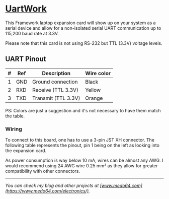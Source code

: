 [UartWork](https://medo64.com/uartwork/)
========================================

This Framework laptop expansion card will show up on your system as a serial
device and allow for a non-isolated serial UART communication up to 115,200
baud rate at 3.3V.

Please note that this card is not using RS-232 but TTL (3.3V) voltage levels.


## UART Pinout

| # | Ref | Description                     | Wire color |
|--:|-----|---------------------------------|------------|
| 1 | GND | Ground connection               | Black      |
| 2 | RXD | Receive (TTL 3.3V)              | Yellow     |
| 3 | TXD | Transmit (TTL 3.3V)             | Orange     |

PS: Colors are just a suggestion and it's not necessary to have them match the
table.


### Wiring

To connect to this board, one has to use a 3-pin JST XH connector. The following
table represents the pinout, pin 1 being on the left as looking into the
expansion card.

As power consumption is way below 10 mA, wires can be almost any AWG. I would
recommend using 24 AWG wire 0.25 mm² as they allow for greater compatibility
with other connectors.

---
*You can check my blog and other projects at [www.medo64.com](https://www.medo64.com/electronics/).*
